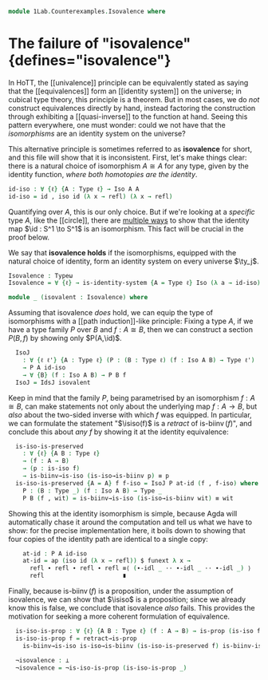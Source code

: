 <!--
```agda
open import 1Lab.Counterexamples.IsIso renaming (contra to ¬is-iso-is-prop)
open import 1Lab.Equiv.Biinv
open import 1Lab.Prelude
```
-->

```agda
module 1Lab.Counterexamples.Isovalence where
```

# The failure of "isovalence" {defines="isovalence"}

In HoTT, the [[univalence]] principle can be equivalently stated as
saying that the [[equivalences]] form an [[identity system]] on the
universe; in cubical type theory, this principle is a theorem. But in
most cases, we do _not_ construct equivalences directly by hand, instead
factoring the construction through exhibiting a [[quasi-inverse]] to the
function at hand. Seeing this pattern everywhere, one must wonder: could
we not have that the _isomorphisms_ are an identity system on the
universe?

This alternative principle is sometimes referred to as **isovalence**
for short, and this file will show that it is inconsistent. First, let's
make things clear: there is a natural choice of isomorphism $A \cong A$
for any type, given by the identity function, _where both homotopies are
the identity_.

```agda
id-iso : ∀ {ℓ} {A : Type ℓ} → Iso A A
id-iso = id , iso id (λ x → refl) (λ x → refl)
```

Quantifying over $A$, this is our only choice. But if we're looking at a
_specific_ type $A$, like the \[\[circle]], there are [multiple ways] to
show that the identity map $\id : S^1 \to S^1$ is an isomorphism. This
fact will be crucial in the proof below.

[multiple ways]: 1Lab.Counterexamples.IsIso.html

We say that **isovalence holds** if the isomorphisms, equipped with the
natural choice of identity, form an identity system on every universe
$\ty_j$.

```agda
Isovalence : Typeω
Isovalence = ∀ {ℓ} → is-identity-system {A = Type ℓ} Iso (λ a → id-iso)
```

```agda
module _ (isovalent : Isovalence) where
```

Assuming that isovalence _does_ hold, we can equip the type of
isomorphisms with a [[path induction]]-like principle: Fixing a type
$A$, if we have a type family $P$ over $B$ and $f : A \cong B$, then we
can construct a section $P(B,f)$ by showing only $P(A,\id)$.

```agda
  IsoJ
    : ∀ {ℓ ℓ'} {A : Type ℓ} (P : (B : Type ℓ) (f : Iso A B) → Type ℓ')
    → P A id-iso
    → ∀ {B} (f : Iso A B) → P B f
  IsoJ = IdsJ isovalent
```

Keep in mind that the family $P$, being parametrised by an isomorphism
$f : A \cong B$, can make statements not only about the underlying map
$f : A \to B$, but _also_ about the two-sided inverse with which $f$ was
equipped. In particular, we can formulate the statement "$\isiso(f)$ is
a _retract_ of $\operatorname{is-biinv}(f)$", and conclude this about
_any_ $f$ by showing it at the identity equivalence:

```agda
  is-iso-is-preserved
    : ∀ {ℓ} {A B : Type ℓ}
    → (f : A → B)
    → (p : is-iso f)
    → is-biinv→is-iso (is-iso→is-biinv p) ≡ p
  is-iso-is-preserved {A = A} f f-iso = IsoJ P at-id (f , f-iso) where
    P : (B : Type _) (f : Iso A B) → Type _
    P B (f , wit) = is-biinv→is-iso (is-iso→is-biinv wit) ≡ wit
```

Showing this at the identity isomorphism is simple, because Agda will
automatically chase it around the computation and tell us what we have
to show: for the precise implementation here, it boils down to showing
that four copies of the identity path are identical to a single copy:

```agda
    at-id : P A id-iso
    at-id = ap (iso id (λ x → refl)) $ funext λ x →
      refl ∙ refl ∙ refl ∙ refl ≡⟨ (∙-idl _ ·· ∙-idl _ ·· ∙-idl _) ⟩
      refl                      ∎
```

Finally, because $\operatorname{is-biinv}(f)$ is a proposition, under
the assumption of isovalence, we can show that $\isiso$ is a
proposition; since we already know this is false, we conclude that
isovalence _also_ fails. This provides the motivation for seeking a more
coherent formulation of equivalence.

```agda
  is-iso-is-prop : ∀ {ℓ} {A B : Type ℓ} (f : A → B) → is-prop (is-iso f)
  is-iso-is-prop f = retract→is-prop
    is-biinv→is-iso is-iso→is-biinv (is-iso-is-preserved f) is-biinv-is-prop

  ¬isovalence : ⊥
  ¬isovalence = ¬is-iso-is-prop (is-iso-is-prop _)
```
